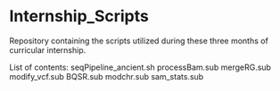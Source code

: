 # Internship_Scripts
Repository containing the scripts utilized during these three months of curricular internship.

List of contents:
seqPipeline_ancient.sh
processBam.sub
mergeRG.sub
modify_vcf.sub
BQSR.sub
modchr.sub
sam_stats.sub
